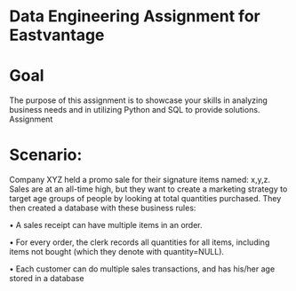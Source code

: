 
# Data Engineering Assignment for Eastvantage


# Goal

The purpose of this assignment is to showcase your skills in analyzing business needs and in
utilizing Python and SQL to provide solutions.
Assignment

# Scenario:

Company XYZ held a promo sale for their signature items named: x,y,z. Sales are at an
all-time high, but they want to create a marketing strategy to target age groups of people by
looking at total quantities purchased.
They then created a database with these business rules:

• A sales receipt can have multiple items in an order.

• For every order, the clerk records all quantities for all items, including items not
bought (which they denote with quantity=NULL).

• Each customer can do multiple sales transactions, and has his/her age stored in a
database
